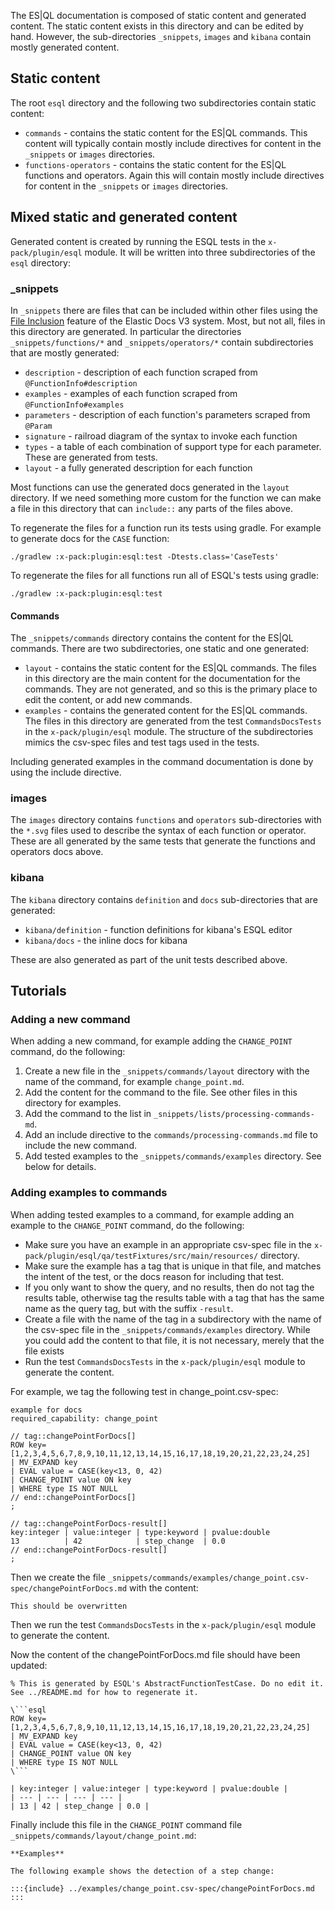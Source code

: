 The ES|QL documentation is composed of static content and generated content.
The static content exists in this directory and can be edited by hand.
However, the sub-directories `_snippets`, `images` and `kibana` contain mostly
generated content.

## Static content

The root `esql` directory and the following two subdirectories contain static content:
* `commands` - contains the static content for the ES|QL commands.
  This content will typically contain mostly include directives for content in the `_snippets` or `images` directories.
* `functions-operators` - contains the static content for the ES|QL functions and operators.
  Again this will contain mostly include directives for content in the `_snippets` or `images` directories.

## Mixed static and generated content

Generated content is created by running the ESQL tests in the `x-pack/plugin/esql` module.
It will be written into three subdirectories of the `esql` directory:

### _snippets

In `_snippets` there are files that can be included within other files using the
[File Inclusion](https://elastic.github.io/docs-builder/syntax/file_inclusion/)
feature of the Elastic Docs V3 system.
Most, but not all, files in this directory are generated.
In particular the directories `_snippets/functions/*` and `_snippets/operators/*`
contain subdirectories that are mostly generated:

* `description` - description of each function scraped from `@FunctionInfo#description`
* `examples` - examples of each function scraped from `@FunctionInfo#examples`
* `parameters` - description of each function's parameters scraped from `@Param`
* `signature` - railroad diagram of the syntax to invoke each function
* `types` - a table of each combination of support type for each parameter. These are generated from tests.
* `layout` - a fully generated description for each function

Most functions can use the generated docs generated in the `layout` directory.
If we need something more custom for the function we can make a file in this
directory that can `include::` any parts of the files above.

To regenerate the files for a function run its tests using gradle.
For example to generate docs for the `CASE` function:
```
./gradlew :x-pack:plugin:esql:test -Dtests.class='CaseTests'
```

To regenerate the files for all functions run all of ESQL's tests using gradle:
```
./gradlew :x-pack:plugin:esql:test
```

#### Commands

The `_snippets/commands` directory contains the content for the ES|QL commands.
There are two subdirectories, one static and one generated:
* `layout` - contains the static content for the ES|QL commands.
  The files in this directory are the main content for the documentation for the commands.
  They are not generated, and so this is the primary place to edit the content, or add new commands.
* `examples` - contains the generated content for the ES|QL commands.
  The files in this directory are generated from the test `CommandsDocsTests` in the `x-pack/plugin/esql` module.
  The structure of the subdirectories mimics the csv-spec files and test tags used in the tests.

Including generated examples in the command documentation is done by using the include directive.

### images

The `images` directory contains `functions` and `operators` sub-directories with
the `*.svg` files used to describe the syntax of each function or operator.
These are all generated by the same tests that generate the functions and operators docs above.

### kibana

The `kibana` directory contains `definition` and `docs` sub-directories that are generated:

* `kibana/definition` - function definitions for kibana's ESQL editor
* `kibana/docs` - the inline docs for kibana

These are also generated as part of the unit tests described above.

## Tutorials

### Adding a new command

When adding a new command, for example adding the `CHANGE_POINT` command, do the following:
1. Create a new file in the `_snippets/commands/layout` directory with the name of the command, for example `change_point.md`.
2. Add the content for the command to the file. See other files in this directory for examples.
3. Add the command to the list in `_snippets/lists/processing-commands-md`.
4. Add an include directive to the `commands/processing-commands.md` file to include the new command.
5. Add tested examples to the `_snippets/commands/examples` directory. See below for details.

### Adding examples to commands

When adding tested examples to a command, for example adding an example to the `CHANGE_POINT` command, do the following:
* Make sure you have an example in an appropriate csv-spec file in the `x-pack/plugin/esql/qa/testFixtures/src/main/resources/` directory.
* Make sure the example has a tag that is unique in that file, and matches the intent of the test, or the docs reason for including that test.
* If you only want to show the query, and no results, then do not tag the results table,
  otherwise tag the results table with a tag that has the same name as the query tag, but with the suffix `-result`.
* Create a file with the name of the tag in a subdirectory with the name of the csv-spec file
  in the `_snippets/commands/examples` directory. While you could add the content to that file, it is not necessary, merely that the file exists
* Run the test `CommandsDocsTests` in the `x-pack/plugin/esql` module to generate the content.

For example, we tag the following test in change_point.csv-spec:

```
example for docs
required_capability: change_point

// tag::changePointForDocs[]
ROW key=[1,2,3,4,5,6,7,8,9,10,11,12,13,14,15,16,17,18,19,20,21,22,23,24,25]
| MV_EXPAND key
| EVAL value = CASE(key<13, 0, 42)
| CHANGE_POINT value ON key
| WHERE type IS NOT NULL
// end::changePointForDocs[]
;

// tag::changePointForDocs-result[]
key:integer | value:integer | type:keyword | pvalue:double
13          | 42            | step_change  | 0.0
// end::changePointForDocs-result[]
;
```

Then we create the file `_snippets/commands/examples/change_point.csv-spec/changePointForDocs.md` with the content:
```
This should be overwritten
```

Then we run the test `CommandsDocsTests` in the `x-pack/plugin/esql` module to generate the content.

Now the content of the changePointForDocs.md file should have been updated:

```
% This is generated by ESQL's AbstractFunctionTestCase. Do no edit it. See ../README.md for how to regenerate it.

\```esql
ROW key=[1,2,3,4,5,6,7,8,9,10,11,12,13,14,15,16,17,18,19,20,21,22,23,24,25]
| MV_EXPAND key
| EVAL value = CASE(key<13, 0, 42)
| CHANGE_POINT value ON key
| WHERE type IS NOT NULL
\```

| key:integer | value:integer | type:keyword | pvalue:double |
| --- | --- | --- | --- |
| 13 | 42 | step_change | 0.0 |
```

Finally include this file in the `CHANGE_POINT` command file `_snippets/commands/layout/change_point.md`:

```
**Examples**

The following example shows the detection of a step change:

:::{include} ../examples/change_point.csv-spec/changePointForDocs.md
:::
```
